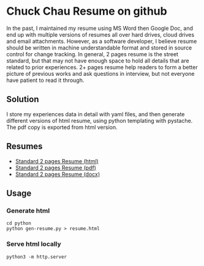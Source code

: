 # Chuck Chau Resume on github
In the past, I maintained my resume using MS Word then Google Doc, and end up with multiple versions of resumes all over hard drives, cloud drives and email attachments.  However, as a software developer, I believe resume should be written in machine understandable format and stored in source control for change tracking.  In general, 2 pages resume is the street standard, but that may not have enough space to hold all details that are related to prior experiences.  2+ pages resume help readers to form a better picture of previous works and ask questions in interview, but not everyone have patient to read it through.

## Solution
I store my experiences data in detail with yaml files, and then generate different versions of html resume, using python templating with pystache.  The pdf copy is exported from html version.

## Resumes
+ [Standard 2 pages Resume (html)](http://htmlpreview.github.io/?https://github.com/volkstrader/resume/blob/master/python/resume.html)
+ [Standard 2 pages Resume (pdf)](https://github.com/volkstrader/resume/blob/master/Chuck%20Chau%20Resume%20Standard.pdf)
+ [Standard 2 pages Resume (docx)](https://github.com/volkstrader/resume/blob/master/Chuck%20Chau%20Resume%20Standard.docx)

## Usage
### Generate html
    cd python
    python gen-resume.py > resume.html
    
### Serve html locally
    python3 -m http.server
